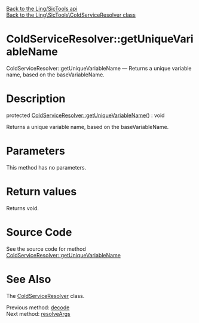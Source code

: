 [Back to the Ling/SicTools api](https://github.com/lingtalfi/SicTools/blob/master/doc/api/Ling/SicTools.md)<br>
[Back to the Ling\SicTools\ColdServiceResolver class](https://github.com/lingtalfi/SicTools/blob/master/doc/api/Ling/SicTools/ColdServiceResolver.md)


ColdServiceResolver::getUniqueVariableName
================



ColdServiceResolver::getUniqueVariableName — Returns a unique variable name, based on the baseVariableName.




Description
================


protected [ColdServiceResolver::getUniqueVariableName](https://github.com/lingtalfi/SicTools/blob/master/doc/api/Ling/SicTools/ColdServiceResolver/getUniqueVariableName.md)() : void




Returns a unique variable name, based on the baseVariableName.




Parameters
================

This method has no parameters.


Return values
================

Returns void.








Source Code
===========
See the source code for method [ColdServiceResolver::getUniqueVariableName](https://github.com/lingtalfi/SicTools/blob/master/ColdServiceResolver.php#L359-L362)


See Also
================

The [ColdServiceResolver](https://github.com/lingtalfi/SicTools/blob/master/doc/api/Ling/SicTools/ColdServiceResolver.md) class.

Previous method: [decode](https://github.com/lingtalfi/SicTools/blob/master/doc/api/Ling/SicTools/ColdServiceResolver/decode.md)<br>Next method: [resolveArgs](https://github.com/lingtalfi/SicTools/blob/master/doc/api/Ling/SicTools/ColdServiceResolver/resolveArgs.md)<br>

